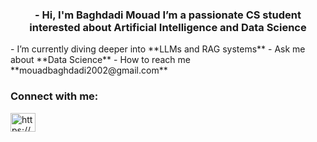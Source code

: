 <h3 align="center">- Hi, I'm Baghdadi Mouad I’m a passionate CS student interested about Artificial Intelligence and Data Science</h3>
-  I’m currently diving deeper into **LLMs and RAG systems**
-  Ask me about **Data Science**
-  How to reach me **mouadbaghdadi2002@gmail.com**

<h3 align="left">Connect with me:</h3>
<p align="left">
<a href="https://www.linkedin.com/in/mouad-baghdadi-2111871b9/" target="blank"><img align="center" src="https://raw.githubusercontent.com/rahuldkjain/github-profile-readme-generator/master/src/images/icons/Social/linked-in-alt.svg" alt="https://www.linkedin.com/in/mouad-baghdadi-2111871b9/" height="30" width="40" /></a>
</p>

<!---
MouadBaghdadi/MouadBaghdadi is a ✨ special ✨ repository because its `README.md` (this file) appears on your GitHub profile.
You can click the Preview link to take a look at your changes.
--->
